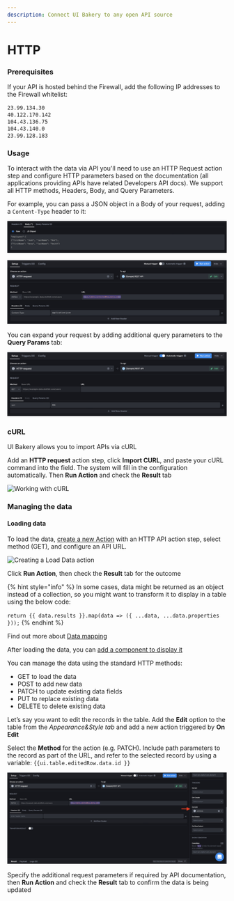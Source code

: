 ```yaml
---
description: Connect UI Bakery to any open API source
---
```


# HTTP

### **Prerequisites**

If your API is hosted behind the Firewall, add the following IP addresses to the Firewall whitelist:

```
23.99.134.30
40.122.170.142
104.43.136.75
104.43.140.0
23.99.128.183
```

### Usage

To interact with the data via API you'll need to use an HTTP Request action step and configure HTTP parameters based on the documentation (all applications providing APIs have related Developers API docs). We support all HTTP methods, Headers, Body, and Query Parameters.&#x20;

For example, you can pass a JSON object in a Body of your request, adding a `Content-Type` header to it:

![Adding a request Body](<../../../.gitbook/assets/Screenshot 2022-04-25 at 17.18.30.png>)

![Adding a request Header](<../../../.gitbook/assets/Screenshot 2022-04-25 at 17.15.45.png>)

You can expand your request by adding additional query parameters to the **Query Params** tab:

![Adding query parameters to request](<../../../.gitbook/assets/Screenshot 2022-04-25 at 17.11.20.png>)

### cURL <a href="#managing-the-datacurl" id="managing-the-datacurl"></a>

UI Bakery allows you to import APIs via cURL

Add an **HTTP request** action step, click **Import CURL**, and paste your cURL command into the field. The system will fill in the configuration automatically. Then **Run Action** and check the **Result** tab

![Working with cURL](https://gblobscdn.gitbook.com/assets%2F-MbfjjBC6Yrs4tXsoRrF%2F-MifgWnXQn-6mObzV\_ig%2F-MiugHEYhGPMc3z-7gML%2FcurlOpt.gif?alt=media\&token=c8a2cb1a-fa4a-483b-951a-44293301ca93)

### Managing the data

#### Loading data

To load the data, [create a new Action](https://docs.uibakery.io/basics/working-with-actions#creating-an-action) with an HTTP API action step, select method (GET), and configure an API URL.

![Creating a Load Data action](<../../../.gitbook/assets/httpOpt (1).gif>)

Click **Run Action**, then check the **Result** tab for the outcome

{% hint style="info" %}
In some cases, data might be returned as an object instead of a collection, so you might want to transform it to display in a table using the below code:

`return {{ data.results }}.map(data => ({ ...data, ...data.properties }));`
{% endhint %}

Find out more about [Data mapping](https://docs.uibakery.io/basics/mapping-and-transforming-data)

After loading the data, you can [add a component to display it](https://app.gitbook.com/@uibakery/s/ui-bakery/\~/drafts/-MhrsMsYqxuHerwPe6fD/basics/working-with-components#connecting-to-data)

You can manage the data using the standard HTTP methods:

* GET to load the data
* POST to add new data
* PATCH to update existing data fields
* PUT to replace existing data
* DELETE to delete existing data

Let’s say you want to edit the records in the table. Add the **Edit** option to the table from the _Appearance\&Style tab_ and add a new action triggered by **On Edit**

Select the **Method** for the action (e.g. PATCH). Include path parameters to the record as part of the URL, and refer to the selected record by using a variable: `{{ui.table.editedRow.data.id }}`

![Adding an Edit Data action](<../../../.gitbook/assets/Screenshot 2022-04-25 at 17.33.16.png>)

Specify the additional request parameters if required by API documentation, then **Run Action** and check the **Result** tab to confirm the data is being updated
